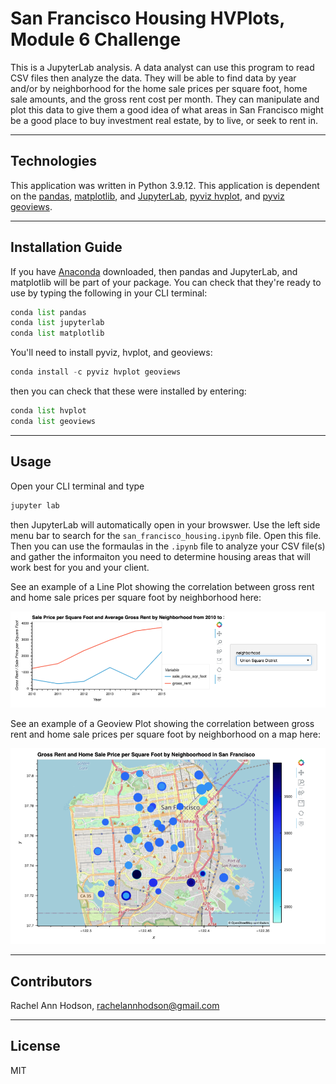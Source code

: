 # San Francisco Housing HVPlots, Module 6 Challenge

This is a JupyterLab analysis. A data analyst can use this program to read CSV files then analyze the data. They will be able to find data by year and/or by neighborhood for the home sale prices per square foot, home sale amounts, and the gross rent cost per month. They can manipulate and plot this data to give them a good idea of what areas in San Francisco might be a good place to buy investment real estate, by to live, or seek to rent in.

---

## Technologies

This application was written in Python 3.9.12. This application is dependent on the [pandas](https://pandas.pydata.org/), [matplotlib](https://matplotlib.org/), and [JupyterLab](https://jupyter.org/), [pyviz hvplot](https://hvplot.holoviz.org/), and [pyviz geoviews](https://geoviews.org/). 

---

## Installation Guide

If you have [Anaconda](https://www.anaconda.com/products/distribution) downloaded, then pandas and JupyterLab, and matplotlib will be part of your package. You can check that they're ready to use by typing the following in your CLI terminal:
```python
conda list pandas
conda list jupyterlab
conda list matplotlib
```
You'll need to install pyviz, hvplot, and geoviews:
```python
conda install -c pyviz hvplot geoviews
```
then you can check that these were installed by entering:
```python
conda list hvplot
conda list geoviews
```

---

## Usage

Open your CLI terminal and type
```python
jupyter lab
```
then JupyterLab will automatically open in your browswer. Use the left side menu bar to search for the `san_francisco_housing.ipynb` file. Open this file. Then you can use the formaulas in the `.ipynb` file to analyze your CSV file(s) and gather the informaiton you need to determine housing areas that will work best for you and your client.

See an example of a Line Plot showing the correlation between gross rent and home sale prices per square foot by neighborhood here:

![](./san_francisco_housing_image_1.png/)

See an example of a Geoview Plot showing the correlation between gross rent and home sale prices per square foot by neighborhood on a map here:

![](./san_francisco_housing_image_2.png/)

---

## Contributors

Rachel Ann Hodson, rachelannhodson@gmail.com

---

## License

MIT

